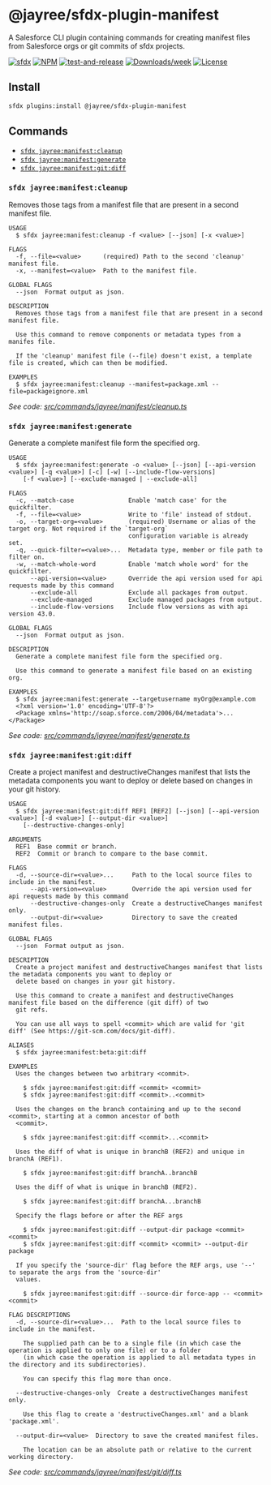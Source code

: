 # @jayree/sfdx-plugin-manifest

A Salesforce CLI plugin containing commands for creating manifest files from Salesforce orgs or git commits of sfdx projects.

[![sfdx](https://img.shields.io/badge/cli-sfdx-brightgreen.svg)](https://developer.salesforce.com/tools/sfdxcli)
[![NPM](https://img.shields.io/npm/v/@jayree/sfdx-plugin-manifest.svg?label=@jayree/sfdx-plugin-manifest)](https://npmjs.org/package/@jayree/sfdx-plugin-manifest)
[![test-and-release](https://github.com/jayree/sfdx-plugin-manifest/actions/workflows/release.yml/badge.svg)](https://github.com/jayree/sfdx-plugin-manifest/actions/workflows/release.yml)
[![Downloads/week](https://img.shields.io/npm/dw/@jayree/sfdx-plugin-manifest.svg)](https://npmjs.org/package/@jayree/sfdx-plugin-manifest)
[![License](https://img.shields.io/npm/l/@jayree/sfdx-plugin-manifest.svg)](https://github.com/jayree-plugins/sfdx-plugin-manifest/blob/main/package.json)

## Install

```bash
sfdx plugins:install @jayree/sfdx-plugin-manifest
```

## Commands

<!-- commands -->
* [`sfdx jayree:manifest:cleanup`](#sfdx-jayreemanifestcleanup)
* [`sfdx jayree:manifest:generate`](#sfdx-jayreemanifestgenerate)
* [`sfdx jayree:manifest:git:diff`](#sfdx-jayreemanifestgitdiff)

### `sfdx jayree:manifest:cleanup`

Removes those tags from a manifest file that are present in a second manifest file.

```
USAGE
  $ sfdx jayree:manifest:cleanup -f <value> [--json] [-x <value>]

FLAGS
  -f, --file=<value>      (required) Path to the second 'cleanup' manifest file.
  -x, --manifest=<value>  Path to the manifest file.

GLOBAL FLAGS
  --json  Format output as json.

DESCRIPTION
  Removes those tags from a manifest file that are present in a second manifest file.

  Use this command to remove components or metadata types from a manifes file.

  If the 'cleanup' manifest file (--file) doesn't exist, a template file is created, which can then be modified.

EXAMPLES
  $ sfdx jayree:manifest:cleanup --manifest=package.xml --file=packageignore.xml
```

_See code: [src/commands/jayree/manifest/cleanup.ts](https://github.com/jayree/sfdx-plugin-manifest/blob/v3.1.47/src/commands/jayree/manifest/cleanup.ts)_

### `sfdx jayree:manifest:generate`

Generate a complete manifest file form the specified org.

```
USAGE
  $ sfdx jayree:manifest:generate -o <value> [--json] [--api-version <value>] [-q <value>] [-c] [-w] [--include-flow-versions]
    [-f <value>] [--exclude-managed | --exclude-all]

FLAGS
  -c, --match-case               Enable 'match case' for the quickfilter.
  -f, --file=<value>             Write to 'file' instead of stdout.
  -o, --target-org=<value>       (required) Username or alias of the target org. Not required if the `target-org`
                                 configuration variable is already set.
  -q, --quick-filter=<value>...  Metadata type, member or file path to filter on.
  -w, --match-whole-word         Enable 'match whole word' for the quickfilter.
      --api-version=<value>      Override the api version used for api requests made by this command
      --exclude-all              Exclude all packages from output.
      --exclude-managed          Exclude managed packages from output.
      --include-flow-versions    Include flow versions as with api version 43.0.

GLOBAL FLAGS
  --json  Format output as json.

DESCRIPTION
  Generate a complete manifest file form the specified org.

  Use this command to generate a manifest file based on an existing org.

EXAMPLES
  $ sfdx jayree:manifest:generate --targetusername myOrg@example.com
  <?xml version='1.0' encoding='UTF-8'?>
  <Package xmlns='http://soap.sforce.com/2006/04/metadata'>...</Package>
```

_See code: [src/commands/jayree/manifest/generate.ts](https://github.com/jayree/sfdx-plugin-manifest/blob/v3.1.47/src/commands/jayree/manifest/generate.ts)_

### `sfdx jayree:manifest:git:diff`

Create a project manifest and destructiveChanges manifest that lists the metadata components you want to deploy or delete based on changes in your git history.

```
USAGE
  $ sfdx jayree:manifest:git:diff REF1 [REF2] [--json] [--api-version <value>] [-d <value>] [--output-dir <value>]
    [--destructive-changes-only]

ARGUMENTS
  REF1  Base commit or branch.
  REF2  Commit or branch to compare to the base commit.

FLAGS
  -d, --source-dir=<value>...     Path to the local source files to include in the manifest.
      --api-version=<value>       Override the api version used for api requests made by this command
      --destructive-changes-only  Create a destructiveChanges manifest only.
      --output-dir=<value>        Directory to save the created manifest files.

GLOBAL FLAGS
  --json  Format output as json.

DESCRIPTION
  Create a project manifest and destructiveChanges manifest that lists the metadata components you want to deploy or
  delete based on changes in your git history.

  Use this command to create a manifest and destructiveChanges manifest file based on the difference (git diff) of two
  git refs.

  You can use all ways to spell <commit> which are valid for 'git diff' (See https://git-scm.com/docs/git-diff).

ALIASES
  $ sfdx jayree:manifest:beta:git:diff

EXAMPLES
  Uses the changes between two arbitrary <commit>.

    $ sfdx jayree:manifest:git:diff <commit> <commit>
    $ sfdx jayree:manifest:git:diff <commit>..<commit>

  Uses the changes on the branch containing and up to the second <commit>, starting at a common ancestor of both
  <commit>.

    $ sfdx jayree:manifest:git:diff <commit>...<commit>

  Uses the diff of what is unique in branchB (REF2) and unique in branchA (REF1).

    $ sfdx jayree:manifest:git:diff branchA..branchB

  Uses the diff of what is unique in branchB (REF2).

    $ sfdx jayree:manifest:git:diff branchA...branchB

  Specify the flags before or after the REF args

    $ sfdx jayree:manifest:git:diff --output-dir package <commit> <commit>
    $ sfdx jayree:manifest:git:diff <commit> <commit> --output-dir package

  If you specify the 'source-dir' flag before the REF args, use '--' to separate the args from the 'source-dir'
  values.

    $ sfdx jayree:manifest:git:diff --source-dir force-app -- <commit> <commit>

FLAG DESCRIPTIONS
  -d, --source-dir=<value>...  Path to the local source files to include in the manifest.

    The supplied path can be to a single file (in which case the operation is applied to only one file) or to a folder
    (in which case the operation is applied to all metadata types in the directory and its subdirectories).

    You can specify this flag more than once.

  --destructive-changes-only  Create a destructiveChanges manifest only.

    Use this flag to create a 'destructiveChanges.xml' and a blank 'package.xml'.

  --output-dir=<value>  Directory to save the created manifest files.

    The location can be an absolute path or relative to the current working directory.
```

_See code: [src/commands/jayree/manifest/git/diff.ts](https://github.com/jayree/sfdx-plugin-manifest/blob/v3.1.47/src/commands/jayree/manifest/git/diff.ts)_
<!-- commandsstop -->
